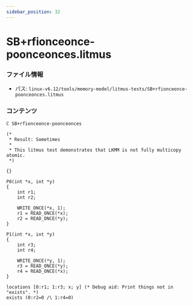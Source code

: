 ```yaml
---
sidebar_position: 32
---
```

# SB+rfionceonce-poonceonces.litmus

### ファイル情報

- パス: `linux-v6.12/tools/memory-model/litmus-tests/SB+rfionceonce-poonceonces.litmus`

### コンテンツ

```litmus
C SB+rfionceonce-poonceonces

(*
 * Result: Sometimes
 *
 * This litmus test demonstrates that LKMM is not fully multicopy atomic.
 *)

{}

P0(int *x, int *y)
{
	int r1;
	int r2;

	WRITE_ONCE(*x, 1);
	r1 = READ_ONCE(*x);
	r2 = READ_ONCE(*y);
}

P1(int *x, int *y)
{
	int r3;
	int r4;

	WRITE_ONCE(*y, 1);
	r3 = READ_ONCE(*y);
	r4 = READ_ONCE(*x);
}

locations [0:r1; 1:r3; x; y] (* Debug aid: Print things not in "exists". *)
exists (0:r2=0 /\ 1:r4=0)

```
